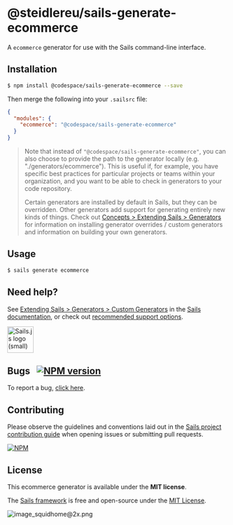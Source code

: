 # @steidlereu/sails-generate-ecommerce

A `ecommerce` generator for use with the Sails command-line interface.


## Installation

```sh
$ npm install @codespace/sails-generate-ecommerce --save
```

Then merge the following into your `.sailsrc` file:

```json
{
  "modules": {
    "ecommerce": "@codespace/sails-generate-ecommerce"
  }
}
```

> Note that instead of `"@codespace/sails-generate-ecommerce"`, you can also choose to provide the path to the generator locally (e.g. "./generators/ecommerce").
> This is useful if, for example, you have specific best practices for particular projects or teams within your organization, and you want to be able to check in generators to your code repository.
>
> Certain generators are installed by default in Sails, but they can be overridden.  Other generators add support for generating entirely new kinds of things.
> Check out [Concepts > Extending Sails > Generators](https://sailsjs.com/docs/concepts/extending-sails/generators) for information on installing generator overrides / custom generators and information on building your own generators.



## Usage

```bash
$ sails generate ecommerce 
```


## Need help?

See [Extending Sails > Generators > Custom Generators](https://sailsjs.com/docs/concepts/extending-sails/generators/custom-generators) in the [Sails documentation](https://sailsjs.com/documentation), or check out [recommended support options](https://sailsjs.com/support).

<a href="https://sailsjs.com" target="_blank" title="Node.js framework for building realtime APIs."><img src="https://github-camo.global.ssl.fastly.net/9e49073459ed4e0e2687b80eaf515d87b0da4a6b/687474703a2f2f62616c64657264617368792e6769746875622e696f2f7361696c732f696d616765732f6c6f676f2e706e67" width=60 alt="Sails.js logo (small)"/></a>


## Bugs &nbsp; [![NPM version](https://badge.fury.io/js/@codespace/sails-generate-ecommerce.svg)](http://npmjs.com/package/@codespace/sails-generate-ecommerce)

To report a bug, [click here](https://sailsjs.com/bugs).


## Contributing

Please observe the guidelines and conventions laid out in the [Sails project contribution guide](https://sailsjs.com/documentation/contributing) when opening issues or submitting pull requests.

[![NPM](https://nodei.co/npm/@codespace/sails-generate-ecommerce.png?downloads=true)](http://npmjs.com/package/@codespace/sails-generate-ecommerce)



## License

This ecommerce generator is available under the **MIT license**.

The [Sails framework](https://sailsjs.com) is free and open-source under the [MIT License](https://sailsjs.com/license).


![image_squidhome@2x.png](http://i.imgur.com/RIvu9.png)
